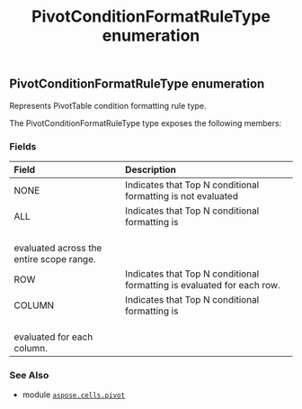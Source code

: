 ﻿---
title: PivotConditionFormatRuleType enumeration
second_title: Aspose.Cells for Python via .NET API References
description: 
type: docs
weight: 190
url: /aspose.cells.pivot/pivotconditionformatruletype/
is_root: false
---

## PivotConditionFormatRuleType enumeration

Represents PivotTable condition formatting rule type.



The PivotConditionFormatRuleType type exposes the following members:

### Fields
| Field | Description |
| :- | :- |
| NONE | Indicates that Top N conditional formatting is not evaluated |
| ALL | Indicates that Top N conditional formatting is <br/>evaluated across the entire scope range. |
| ROW | Indicates that Top N conditional formatting is evaluated for each row. |
| COLUMN | Indicates that Top N conditional formatting is <br/>evaluated for each column. |



### See Also
* module [`aspose.cells.pivot`](..)
